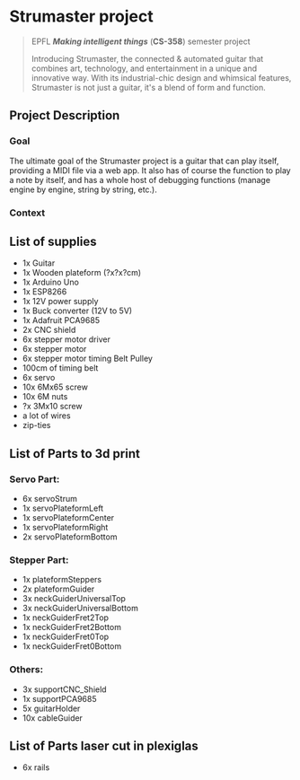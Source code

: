 # Strumaster project

> EPFL ***Making intelligent things*** (**CS-358**) semester project
> 
> Introducing Strumaster, the connected & automated guitar that combines
> art, technology, and entertainment in a unique and innovative way.
> With its industrial-chic design and whimsical features, Strumaster is
> not just a guitar, it's a blend of form and function.

## Project Description
### Goal
The ultimate goal of the Strumaster project is a guitar that can play itself, providing a MIDI file via a web app. It also has of course the function to play a note by itself, and has a whole host of debugging functions (manage engine by engine, string by string, etc.).
### Context



## List of supplies
- 1x Guitar
- 1x Wooden plateform (?x?x?cm)
- 1x Arduino Uno
- 1x ESP8266
- 1x 12V power supply
- 1x Buck converter (12V to 5V)
- 1x Adafruit PCA9685
- 2x CNC shield
- 6x stepper motor driver
- 6x stepper motor
- 6x stepper motor timing Belt Pulley
- 100cm of timing belt
- 6x servo
- 10x 6Mx65 screw
- 10x 6M nuts
- ?x 3Mx10 screw
- a lot of wires
- zip-ties


## List of Parts to 3d print
### Servo Part:
- 6x servoStrum
- 1x servoPlateformLeft
- 1x servoPlateformCenter
- 1x servoPlateformRight
- 2x servoPlateformBottom
### Stepper Part:
- 1x plateformSteppers
- 2x plateformGuider
- 3x neckGuiderUniversalTop
- 3x neckGuiderUniversalBottom
- 1x neckGuiderFret2Top
- 1x neckGuiderFret2Bottom
- 1x neckGuiderFret0Top
- 1x neckGuiderFret0Bottom

### Others:
- 3x supportCNC_Shield
- 1x supportPCA9685
- 5x guitarHolder
- 10x cableGuider

## List of Parts laser cut in plexiglas 
- 6x rails



